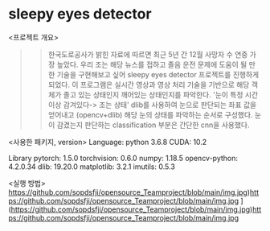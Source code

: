 # sleepy eyes detector
<프로젝트 개요>
>> 한국도로공사가 밝힌 자료에 따르면 최근 5년 간 12월 사망자 수 연중 가장 높았다. 우리 조는 해당 뉴스를 접하고 졸음 운전 문제에 도움이 될 만한 기술을 구현해보고 싶어 sleepy eyes detector 프로젝트를 진행하게 되었다.
>> 이 프로그램은 실시간 영상과 영상 처리 기술을 기반으로 해당 객체가 졸고 있는 상태인지 깨어있는 상태인지를 파악한다. '눈이 특정 시간 이상 감겨있다-> 조는 상태'
>> dlib를 사용하여 눈으로 판단되는 좌표 값을 얻어내고 (opencv+dlib) 해당 눈의 상태를 파악하는 순서로 구성했다. 눈이 감겼는지 판단하는 classification 부분은 간단한 cnn을 사용했다.

<사용한 패키지, version>
Language: python 3.6.8
CUDA: 10.2

Library
pytorch: 1.5.0
torchvision: 0.6.0
numpy: 1.18.5
opencv-python: 4.2.0.34
dlib: 19.20.0
matplotlib: 3.2.1
imutils: 0.5.3

<실행 방법>
https://github.com/sopdsfji/opensource_Teamproject/blob/main/img.jpg)https://github.com/sopdsfji/opensource_Teamproject/blob/main/img.jpg
](https://github.com/sopdsfji/opensource_Teamproject/blob/main/img.jpg)https://github.com/sopdsfji/opensource_Teamproject/blob/main/img.jpg

